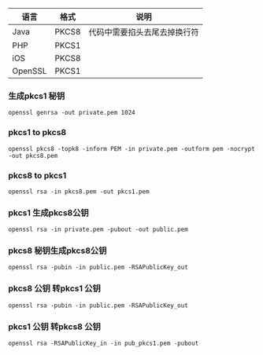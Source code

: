 | 语言 | 格式 | 说明 
| --- | ---  | --- | 
|  Java  |  PKCS8 |  代码中需要掐头去尾去掉换行符  |
| PHP | PKCS1 | 
| iOS | PKCS8 |
| OpenSSL | PKCS1 | 

### 生成pkcs1 秘钥
```
openssl genrsa -out private.pem 1024
```

### pkcs1 to pkcs8
```
openssl pkcs8 -topk8 -inform PEM -in private.pem -outform pem -nocrypt -out pkcs8.pem
```

### pkcs8 to pkcs1
```
openssl rsa -in pkcs8.pem -out pkcs1.pem
```

### pkcs1 生成pkcs8公钥
```
openssl rsa -in private.pem -pubout -out public.pem
```

### pkcs8 秘钥生成pkcs8公钥
```
openssl rsa -pubin -in public.pem -RSAPublicKey_out
```

### pkcs8 公钥 转pkcs1 公钥
```
openssl rsa -pubin -in public.pem -RSAPublicKey_out
```

### pkcs1 公钥 转pkcs8 公钥
```
openssl rsa -RSAPublicKey_in -in pub_pkcs1.pem -pubout
```
